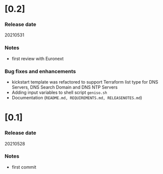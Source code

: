 # [0.2] 
### Release date
20210531

### Notes
- first review with Euronext

### Bug fixes and enhancements
- kickstart template was refactored to support Terraform list type for DNS Servers, DNS Search Domain and DNS NTP Servers
- Adding input variables to shell script ```geniso.sh```
- Documentation (```README.md, REQUIREMENTS.md, RELEASENOTES.md```)

# [0.1]
### Release date
20210528

### Notes
- first commit